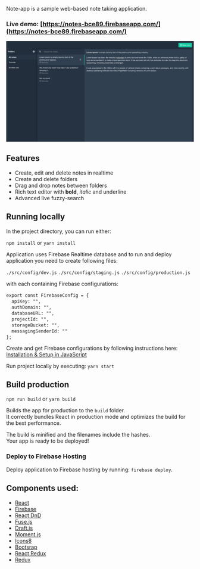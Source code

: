 Note-app is a sample web-based note taking application.

### Live demo: [https://notes-bce89.firebaseapp.com/](https://notes-bce89.firebaseapp.com/)

![Note app screenshot](https://github.com/ruuti/note-app/blob/master/screenshots/screenshot.png)

## Features

- Create, edit and delete notes in realtime
- Create and delete folders
- Drag and drop notes between folders
- Rich text editor with **bold**, *italic* and underline
- Advanced live fuzzy-search

## Running locally

In the project directory, you can run either:

`npm install` or `yarn install`

Application uses Firebase Realtime database and to run and deploy application you need to create following files:

`./src/config/dev.js`
`./src/config/staging.js`
`./src/config/production.js`

with each containing Firebase configurations:

```
export const FirebaseConfig = {
  apiKey: "",
  authDomain: "",
  databaseURL: "",
  projectId: "",
  storageBucket: "",
  messagingSenderId: ""
};
```

Create and get Firebase configurations by following instructions here: [
Installation & Setup in JavaScript](https://firebase.google.com/docs/database/web/start)

Run project locally by executing: `yarn start`

## Build production

`npm run build` or `yarn build`

Builds the app for production to the `build` folder.<br>
It correctly bundles React in production mode and optimizes the build for the best performance.

The build is minified and the filenames include the hashes.<br>
Your app is ready to be deployed!

### Deploy to Firebase Hosting

Deploy application to Firebase hosting by running: `firebase deploy`.

## Components used:

- [React](https://github.com/facebook/react)
- [Firebase](https://firebase.google.com/)
- [React DnD](https://github.com/react-dnd/react-dnd)
- [Fuse.js](https://github.com/krisk/fuse)
- [Draft.js](https://github.com/facebook/draft-js)
- [Moment.js](https://github.com/moment/moment/)
- [Icons8](https://icons8.com/)
- [Bootsrap](https://github.com/twbs/bootstrap)
- [React Redux](https://github.com/reduxjs/react-redux)
- [Redux](https://github.com/reduxjs/redux)
